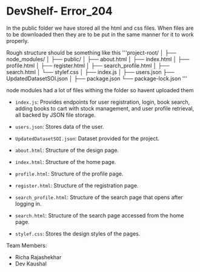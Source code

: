 # DevShelf- Error_204

In the public folder we have stored all the html and css files. When files are to be downloaded then they are to be put in the same manner for it to work properly.

Rough structure should be something like this
'''project-root/
│
├── node_modules/
│
├── public/
│   ├── about.html
│   ├── index.html
│   ├── profile.html
│   ├── register.html
│   ├── search_profile.html
│   ├── search.html
│   └── stylef.css
│
├── index.js
│
├── users.json
├── UpdatedDatasetSOI.json
│
├── package.json
└── package-lock.json
'''

node modules had a lot of files withing the folder so havent uploaded them

- `index.js`: Provides endpoints for user registration, login, book search, adding books to cart with stock management, and user profile retrieval, all backed by JSON file storage.

- `users.json`: Stores data of the user.

- `UpdatedDatasetSOI.json`: Dataset provided for the project.

- `about.html`: Structure of the design page.

- `index.html`: Structure of the home page.

- `profile.html`: Structure of the profile page.

- `register.html`: Structure of the registration page.

- `search_profile.html`: Structure of the search page that opens after logging in.

- `search.html`: Structure of the search page accessed from the home page.

- `stylef.css`: Stores the design styles of the pages.

Team Members: 
- Richa Rajashekhar
- Dev Kaushal

